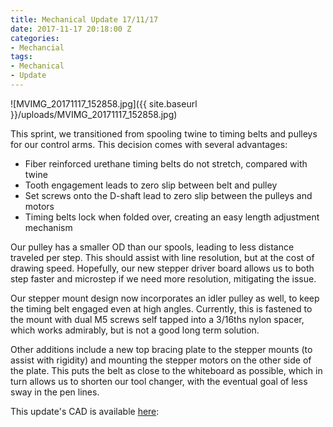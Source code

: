 ```yaml
---
title: Mechanical Update 17/11/17
date: 2017-11-17 20:18:00 Z
categories:
- Mechancial
tags:
- Mechanical
- Update
---
```


![MVIMG_20171117_152858.jpg]({{ site.baseurl }}/uploads/MVIMG_20171117_152858.jpg)

This sprint, we transitioned from spooling twine to timing belts and pulleys for our control arms. This decision comes with several advantages:

* Fiber reinforced urethane timing belts do not stretch, compared with twine
* Tooth engagement leads to zero slip between belt and pulley
* Set screws onto the D-shaft lead to zero slip between the pulleys and motors
* Timing belts lock when folded over, creating an easy length adjustment mechanism

Our pulley has a smaller OD than our spools, leading to less distance traveled per step. This should assist with line resolution, but at the cost of drawing speed. Hopefully, our new stepper driver board allows us to both step faster and microstep if we need more resolution, mitigating the issue.

Our stepper mount design now incorporates an idler pulley as well, to keep the timing belt engaged even at high angles. Currently, this is fastened to the mount with dual M5 screws self tapped into a 3/16ths nylon spacer, which works admirably, but is not a good long term solution.

Other additions include a new top bracing plate to the stepper mounts (to assist with rigidity) and mounting the stepper motors on the other side of the plate. This puts the belt as close to the whiteboard as possible, which in turn allows us to shorten our tool changer, with the eventual goal of less sway in the pen lines.

This update's CAD is available [here](https://cad.onshape.com/documents/8f08652983ca17f06e9ac67d/v/082bedbad80e068208d81686/e/88465677413e52a9af015cfc):
